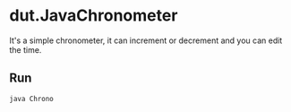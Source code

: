 # dut.JavaChronometer
It's a simple chronometer, it can increment or decrement and you can edit the time. 

## Run
```java Chrono``` 